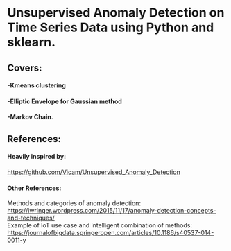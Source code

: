 # Unsupervised Anomaly Detection on Time Series Data using Python and sklearn.
## Covers:
#### -Kmeans clustering
#### -Elliptic Envelope for Gaussian method
#### -Markov Chain.

## References:
#### Heavily inspired by: 
https://github.com/Vicam/Unsupervised_Anomaly_Detection
#### Other References:
Methods and categories of anomaly detection: https://iwringer.wordpress.com/2015/11/17/anomaly-detection-concepts-and-techniques/  
Example of IoT use case and intelligent combination of methods: https://journalofbigdata.springeropen.com/articles/10.1186/s40537-014-0011-y
